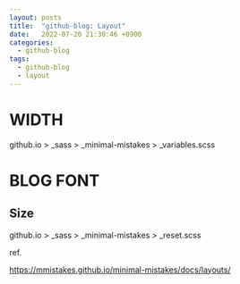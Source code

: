 ```yaml
---
layout: posts
title:  "github-blog: Layout"
date:   2022-07-20 21:30:46 +0900
categories:
  - github-blog
tags:
  - github-blog
  - layout
---
```


# WIDTH

github.io > _sass > _minimal-mistakes > _variables.scss

# BLOG FONT

## Size

github.io > _sass > _minimal-mistakes > _reset.scss

ref.

https://mmistakes.github.io/minimal-mistakes/docs/layouts/